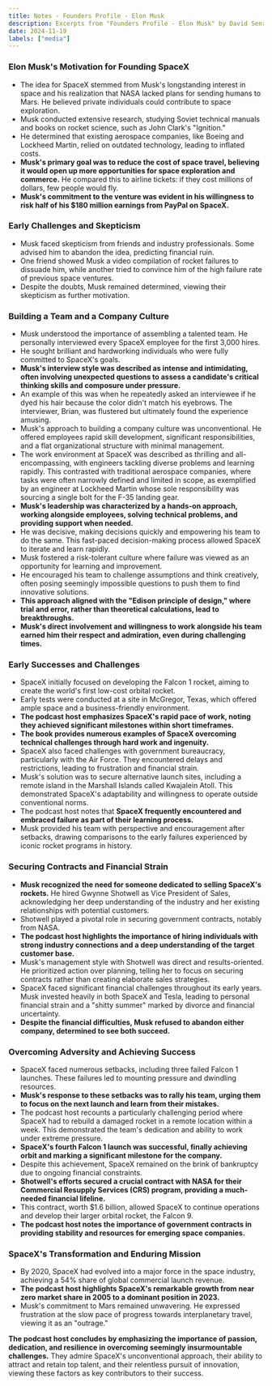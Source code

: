 ```yaml
---
title: Notes - Founders Profile - Elon Musk
description: Excerpts from "Founders Profile - Elon Musk" by David Senra
date: 2024-11-19
labels: ["media"]
---
```


### Elon Musk's Motivation for Founding SpaceX

* The idea for SpaceX stemmed from Musk's longstanding interest in space and his realization that NASA lacked plans for sending humans to Mars. He believed private individuals could contribute to space exploration.
* Musk conducted extensive research, studying Soviet technical manuals and books on rocket science, such as John Clark's "Ignition."
* He determined that existing aerospace companies, like Boeing and Lockheed Martin, relied on outdated technology, leading to inflated costs.
* **Musk's primary goal was to reduce the cost of space travel, believing it would open up more opportunities for space exploration and commerce.** He compared this to airline tickets: if they cost millions of dollars, few people would fly.
* **Musk's commitment to the venture was evident in his willingness to risk half of his $180 million earnings from PayPal on SpaceX.**

### Early Challenges and Skepticism 

* Musk faced skepticism from friends and industry professionals. Some advised him to abandon the idea, predicting financial ruin.
* One friend showed Musk a video compilation of rocket failures to dissuade him, while another tried to convince him of the high failure rate of previous space ventures.
* Despite the doubts, Musk remained determined, viewing their skepticism as further motivation.

### Building a Team and a Company Culture

* Musk understood the importance of assembling a talented team. He personally interviewed every SpaceX employee for the first 3,000 hires.
* He sought brilliant and hardworking individuals who were fully committed to SpaceX's goals.
* **Musk's interview style was described as intense and intimidating, often involving unexpected questions to assess a candidate's critical thinking skills and composure under pressure.**
* An example of this was when he repeatedly asked an interviewee if he dyed his hair because the color didn't match his eyebrows. The interviewer, Brian, was flustered but ultimately found the experience amusing.
* Musk's approach to building a company culture was unconventional. He offered employees rapid skill development, significant responsibilities, and a flat organizational structure with minimal management.
* The work environment at SpaceX was described as thrilling and all-encompassing, with engineers tackling diverse problems and learning rapidly. This contrasted with traditional aerospace companies, where tasks were often narrowly defined and limited in scope, as exemplified by an engineer at Lockheed Martin whose sole responsibility was sourcing a single bolt for the F-35 landing gear.
* **Musk's leadership was characterized by a hands-on approach, working alongside employees, solving technical problems, and providing support when needed.**
* He was decisive, making decisions quickly and empowering his team to do the same. This fast-paced decision-making process allowed SpaceX to iterate and learn rapidly.
* Musk fostered a risk-tolerant culture where failure was viewed as an opportunity for learning and improvement.
* He encouraged his team to challenge assumptions and think creatively, often posing seemingly impossible questions to push them to find innovative solutions.
* **This approach aligned with the "Edison principle of design," where trial and error, rather than theoretical calculations, lead to breakthroughs.** 
* **Musk's direct involvement and willingness to work alongside his team earned him their respect and admiration, even during challenging times.** 

### Early Successes and Challenges

* SpaceX initially focused on developing the Falcon 1 rocket, aiming to create the world's first low-cost orbital rocket. 
* Early tests were conducted at a site in McGregor, Texas, which offered ample space and a business-friendly environment.
* **The podcast host emphasizes SpaceX's rapid pace of work, noting they achieved significant milestones within short timeframes.**
* **The book provides numerous examples of SpaceX overcoming technical challenges through hard work and ingenuity.** 
* SpaceX also faced challenges with government bureaucracy, particularly with the Air Force. They encountered delays and restrictions, leading to frustration and financial strain. 
* Musk's solution was to secure alternative launch sites, including a remote island in the Marshall Islands called Kwajalein Atoll. This demonstrated SpaceX's adaptability and willingness to operate outside conventional norms.
* The podcast host notes that **SpaceX frequently encountered and embraced failure as part of their learning process.** 
* Musk provided his team with perspective and encouragement after setbacks, drawing comparisons to the early failures experienced by iconic rocket programs in history.

### Securing Contracts and Financial Strain

* **Musk recognized the need for someone dedicated to selling SpaceX's rockets.** He hired Gwynne Shotwell as Vice President of Sales, acknowledging her deep understanding of the industry and her existing relationships with potential customers.
* Shotwell played a pivotal role in securing government contracts, notably from NASA.
* **The podcast host highlights the importance of hiring individuals with strong industry connections and a deep understanding of the target customer base.**
* Musk's management style with Shotwell was direct and results-oriented. He prioritized action over planning, telling her to focus on securing contracts rather than creating elaborate sales strategies. 
* SpaceX faced significant financial challenges throughout its early years. Musk invested heavily in both SpaceX and Tesla, leading to personal financial strain and a "shitty summer" marked by divorce and financial uncertainty. 
* **Despite the financial difficulties, Musk refused to abandon either company, determined to see both succeed.**

### Overcoming Adversity and Achieving Success

* SpaceX faced numerous setbacks, including three failed Falcon 1 launches. These failures led to mounting pressure and dwindling resources.
* **Musk's response to these setbacks was to rally his team, urging them to focus on the next launch and learn from their mistakes.**
* The podcast host recounts a particularly challenging period where SpaceX had to rebuild a damaged rocket in a remote location within a week. This demonstrated the team's dedication and ability to work under extreme pressure.
* **SpaceX's fourth Falcon 1 launch was successful, finally achieving orbit and marking a significant milestone for the company.**
* Despite this achievement, SpaceX remained on the brink of bankruptcy due to ongoing financial constraints.
* **Shotwell's efforts secured a crucial contract with NASA for their Commercial Resupply Services (CRS) program, providing a much-needed financial lifeline.** 
* This contract, worth $1.6 billion, allowed SpaceX to continue operations and develop their larger orbital rocket, the Falcon 9.
* **The podcast host notes the importance of government contracts in providing stability and resources for emerging space companies.**

### SpaceX's Transformation and Enduring Mission

* By 2020, SpaceX had evolved into a major force in the space industry, achieving a 54% share of global commercial launch revenue.
* **The podcast host highlights SpaceX's remarkable growth from near zero market share in 2005 to a dominant position in 2023.**
* Musk's commitment to Mars remained unwavering. He expressed frustration at the slow pace of progress towards interplanetary travel, viewing it as an "outrage."

**The podcast host concludes by emphasizing the importance of passion, dedication, and resilience in overcoming seemingly insurmountable challenges.** They admire SpaceX's unconventional approach, their ability to attract and retain top talent, and their relentless pursuit of innovation, viewing these factors as key contributors to their success. 
